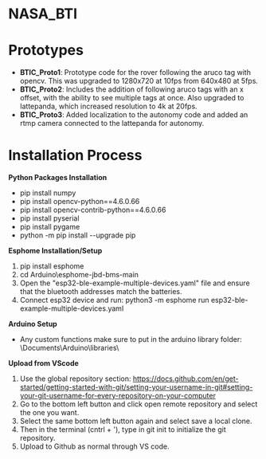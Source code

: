 # NASA_BTI

# Prototypes
*  **BTIC_Proto1**: Prototype code for the rover following the aruco tag with opencv. This was upgraded to 1280x720 at 10fps from 640x480 at 5fps.
*  **BTIC_Proto2**: Includes the addition of following aruco tags with an x offset, with the ability to see multiple tags at once. Also upgraded to lattepanda, which increased resolution to 4k at 20fps.
* **BTIC_Proto3**: Added localization to the autonomy code and added an rtmp camera connected to the lattepanda for autonomy.

# Installation Process
**Python Packages Installation**
* pip install numpy
* pip install opencv-python==4.6.0.66
* pip install opencv-contrib-python==4.6.0.66
* pip install pyserial
* pip install pygame
* python -m pip install --upgrade pip

**Esphome Installation/Setup**
1. pip install esphome
2. cd Arduino\esphome-jbd-bms-main
3. Open the "esp32-ble-example-multiple-devices.yaml" file and ensure that the bluetooth addresses match the batteries.
4. Connect esp32 device and run: python3 -m esphome run esp32-ble-example-multiple-devices.yaml

**Arduino Setup**
* Any custom functions make sure to put in the arduino library folder: \Documents\Arduino\libraries\

**Upload from VScode**
1. Use the global repository section: https://docs.github.com/en/get-started/getting-started-with-git/setting-your-username-in-git#setting-your-git-username-for-every-repository-on-your-computer
2. Go to the bottom left button and click open remote repository and select the one you want.
3. Select the same bottom left button again and select save a local clone.
4. Then in the terminal (cntrl + '), type in git init to initialize the git repository.
5. Upload to Github as normal through VS code.
